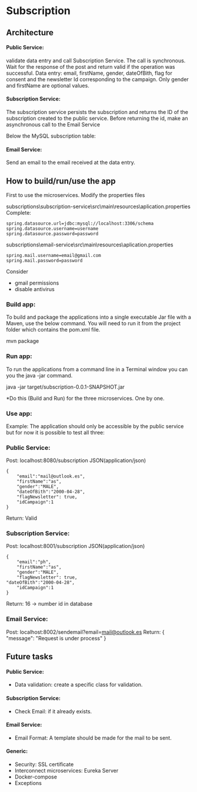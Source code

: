 # Subscription

## Architecture

#### Public Service: 
validate data entry and call Subscription Service. The call is synchronous. Wait for the response of the post and return valid if the operation was successful.
Data entry: email, firstName, gender, dateOfBith, flag for consent and the newsletter Id corresponding to the campaign. Only gender and firstName are optional values.

#### Subscription Service: 
The subscription service persists the subscription and returns the ID of the subscription created to the public service. Before returning the id, make an asynchronous call to the Email Service

Below the MySQL subscription table:

#### Email Service: 
Send an email to the email received at the data entry.

## How to build/run/use the app

First to use the microservices. Modify the properties files

subscriptions\subscription-service\src\main\resources\aplication.properties
Complete:
```
spring.datasource.url=jdbc:mysql://localhost:3306/schema
spring.datasource.username=username
spring.datasource.password=password
```
subscriptions\email-service\src\main\resources\aplication.properties
```
spring.mail.username=email@gmail.com
spring.mail.password=password
```

Consider
- gmail permissions
- disable antivirus

### Build app:

To build and package the applications into a single executable Jar file with a Maven, use the below command. You will need to run it from the project folder which contains the pom.xml file.

mvn package

### Run app:
To run the applications from a command line in a Terminal window you can you the java -jar command. 

java -jar target/subscription-0.0.1-SNAPSHOT.jar

*Do this (Build and Run) for the three microservices. One by one.


### Use app:
Example:
The application should only be accessible by the public service but for now it is possible to test all three:

### Public Service:
Post: localhost:8080/subscription
JSON(application/json)
```
{
	"email":"mail@outlook.es",
	"firstName":"as",
	"gender":"MALE",
	"dateOfBith":"2000-04-28",
	"flagNewsletter": true,
	"idCampaign":1
}
```
Return: Valid

### Subscription Service:
Post: localhost:8001/subscription
JSON(application/json)
```
{
	"email":"ph",
	"firstName":"as",
	"gender":"MALE",
	"flagNewsletter": true,
"dateOfBith":"2000-04-28",
	"idCampaign":1
}
```
Return: 16  -> number id in database

### Email Service:
Post: localhost:8002/sendemail?email=mail@outlook.es
Return: 
{
   "message": "Request is under process"
}

## Future tasks

#### Public Service:
- Data validation: create a specific class for validation.
#### Subscription Service:
- Check Email: if it already exists.
#### Email Service:
- Email Format: A template should be made for the mail to be sent. 

#### Generic:
- Security: SSL certificate
- Interconnect microservices: Eureka Server
- Docker-compose
- Exceptions
